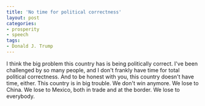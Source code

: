 ```yaml
---
title: 'No time for political correctness'
layout: post
categories:
- prosperity
- speech
tags:
- Donald J. Trump
---
```


I think the big problem this country has is being politically correct. I've been challenged by so many people, and I don't frankly have time for total political correctness. And to be honest with you, this country doesn't have time, either. This country is in big trouble. We don't win anymore. We lose to China. We lose to Mexico, both in trade and at the border. We lose to everybody.